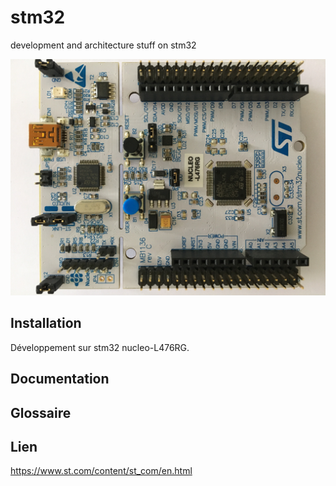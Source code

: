 # stm32
development and architecture stuff on stm32

[![st_logo](./img/nucleo_L476RG.JPG)](https://www.st.com/content/st_com/en.html) <br> 


   
Installation
------------
Développement sur stm32 nucleo-L476RG.

 


Documentation
-------------







Glossaire
---------


Lien
---------
https://www.st.com/content/st_com/en.html
